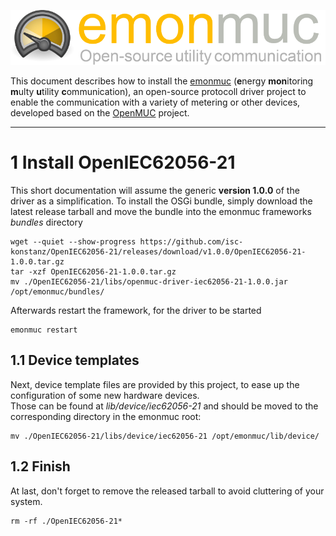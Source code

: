 ![emonmuc header](img/emonmuc-logo.png)

This document describes how to install the [emonmuc](https://github.com/isc-konstanz/emonmuc/) (**e**nergy **mon**itoring **m**ulty **u**tility **c**ommunication), an open-source protocoll driver project to enable the communication with a variety of metering or other devices, developed based on the [OpenMUC](https://www.openmuc.org/) project.


---------------

# 1 Install OpenIEC62056-21

This short documentation will assume the generic **version 1.0.0** of the driver as a simplification.
To install the OSGi bundle, simply download the latest release tarball and move the bundle into the emonmuc frameworks *bundles* directory

~~~shell
wget --quiet --show-progress https://github.com/isc-konstanz/OpenIEC62056-21/releases/download/v1.0.0/OpenIEC62056-21-1.0.0.tar.gz
tar -xzf OpenIEC62056-21-1.0.0.tar.gz
mv ./OpenIEC62056-21/libs/openmuc-driver-iec62056-21-1.0.0.jar /opt/emonmuc/bundles/
~~~

Afterwards restart the framework, for the driver to be started

~~~
emonmuc restart
~~~


## 1.1 Device templates

Next, device template files are provided by this project, to ease up the configuration of some new hardware devices.  
Those can be found at *lib/device/iec62056-21* and should be moved to the corresponding directory in the emonmuc root:

~~~shell
mv ./OpenIEC62056-21/libs/device/iec62056-21 /opt/emonmuc/lib/device/
~~~


## 1.2 Finish

At last, don't forget to remove the released tarball to avoid cluttering of your system.

~~~
rm -rf ./OpenIEC62056-21*
~~~
